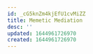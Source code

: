 ```yaml
---
id: _cG5knZm4kjEfU1cvMiZZ
title: Memetic Mediation
desc: ''
updated: 1644961726970
created: 1644961726970
---
```


